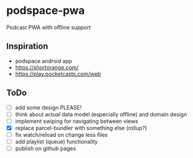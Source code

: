# podspace-pwa

Podcast PWA with offline support

## Inspiration

* podspace android app
* https://shortorange.com/
* https://play.pocketcasts.com/web

## ToDo

* [ ] add some design PLEASE!
* [ ] think about actual data model (especially offline) and domain design
* [ ] implement swiping for navigating between views
* [X] replace parcel-bundler with something else (rollup?)
* [ ] fix watch/reload on change less files
* [ ] add playlist (queue) functionality
* [ ] publish on github pages
